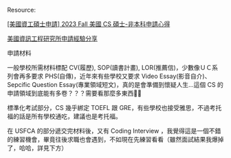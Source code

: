 
Resource:

[\[美國資工碩士申請\] 2023 Fall 美國 CS 碩士-非本科申請心得](https://pcchencode.medium.com/%E7%BE%8E%E5%9C%8B%E8%B3%87%E5%B7%A5%E7%A2%A9%E5%A3%AB%E7%94%B3%E8%AB%8B-2023-fall-%E7%BE%8E%E5%9C%8B-cs-%E7%A2%A9%E5%A3%AB-%E9%9D%9E%E6%9C%AC%E7%A7%91%E7%94%B3%E8%AB%8B%E5%BF%83%E5%BE%97-cc82b89a716d)

[美國資訊工程研究所申請經驗分享](https://www.aliciatsai.com/blog/grad-application)

申請材料

一般學校所需材料標配 CV(履歷), SOP(讀書計畫), LOR(推薦信)，少數像ＵＣ系列會再多要求 PHS(自傳)，近年來有些學校又要求 Video Essay(影音自介)、Sepcific Question Essay(專業領域短文)，真的是會準備到懷疑人生…這個 CS 的申請領域到底能有多卷？？？需要看那麼多東西😵‍💫

  

標準化考試部分，CS 幾乎綁定 TOEFL 跟 GRE，有些學校也接受雅思，不過考托福的話是所有學校通吃，建議也是考托福。

  

在 USFCA 的部分遞交完材料後，又有 Coding Interview ，我覺得這是一個不錯的練習機會，畢竟往後求職也會遇到，不如現在先練習看看（雖然面試結果我爆掉了，哈哈，詳見下方）